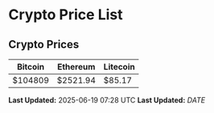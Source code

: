 # Crypto Price List

## Crypto Prices
| Bitcoin | Ethereum | Litecoin |
| ------- | -------- | -------- |
| $104809 | $2521.94 | $85.17 |
**Last Updated:** 2025-06-19 07:28 UTC
**Last Updated:** $DATE$
